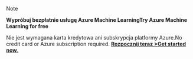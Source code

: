 > [!NOTE]
> 
> <span data-ttu-id="f72dc-101">**Wypróbuj bezpłatnie usługę Azure Machine Learning**</span><span class="sxs-lookup"><span data-stu-id="f72dc-101">**Try Azure Machine Learning for free**</span></span>
>
> <span data-ttu-id="f72dc-102">Nie jest wymagana karta kredytowa ani subskrypcja platformy Azure.</span><span class="sxs-lookup"><span data-stu-id="f72dc-102">No credit card or Azure subscription required.</span></span> <span data-ttu-id="f72dc-103"><a href="https://studio.azureml.net/?selectAccess=true&o=2" target="_blank">**Rozpocznij teraz >**</a></span><span class="sxs-lookup"><span data-stu-id="f72dc-103"><a href="https://studio.azureml.net/?selectAccess=true&o=2" target="_blank">**Get started now**.</a></span></span>
> 
> 

